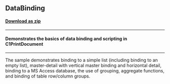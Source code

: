 ## DataBinding
#### [Download as zip](https://grapecity.github.io/DownGit/#/home?url=https://github.com/GrapeCity/ComponentOne-WPF-Samples/tree/master/NET_4.6.2/C1.WPF.PrintDocument/CS/DataBinding)
____
#### Demonstrates the basics of data binding and scripting in C1PrintDocument
____
The sample demonstrates binding to a simple list (including binding to 
an empty list), master-detail with vertical master binding and horizontal
detail, binding to a MS Access database, the use of grouping, 
aggregate functions, and binding of table row/column groups. 
